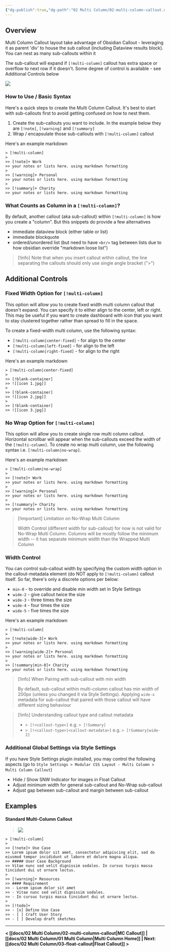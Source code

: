 ```yaml
---
{"dg-publish":true,"dg-path":"02 Multi Column/02-multi-column-callout.md","permalink":"/02-multi-column/02-multi-column-callout/","title":"Multi Column Callout","noteIcon":"","updated":"2023-11-03T10:05:52.967+08:00"}
---
```



## Overview
Multi Column Callout layout take advantage of Obsidian Callout - leveraging it as parent 'div' to house the sub callout (including Dataview results block). You can nest as many sub-callouts within it

The sub-callout will expand if `[!multi-column]` callout has extra space or overflow to next row if it doesn't. Some degree of control is available - see Additional Controls below

![](https://raw.githubusercontent.com/efemkay/obsidian-modular-css-layout/main/docs/assets/hero-mc-callout.png)

### How to Use / Basic Syntax
Here's a quick steps to create the Multi Column Callout. It's best to start with sub-callouts first to avoid getting confused on how to nest them.
1. Create the sub-callouts you want to include. In the example below they are `[!note]`, `[!warning]` and `[!summary]`
2. Wrap / encapsulate those sub-callouts with `[!multi-column]` callout

Here's an example markdown
```
> [!multi-column]
>
>> [!note]+ Work
>> your notes or lists here. using markdown formatting
>
>> [!warning]+ Personal
>> your notes or lists here. using markdown formatting
>
>> [!summary]+ Charity
>> your notes or lists here. using markdown formatting
```

### What Counts as Column in a `[!multi-column]`?
By default, another callout (aka sub-callout) within `[!multi-column]` is how you create a "column". But this snippets do provide a few alternatives
- immediate dataview block (either table or list)
- immediate blockquote
- ordered/unordered list (but need to have `<br/>` tag between lists due to how obsidian override "markdown loose list")

> [!info]
> Note that when you insert callout within callout, the line separating the callouts should only use single angle bracket (">")


## Additional Controls
### Fixed Width Option for `[!multi-column]`
This option will allow you to create fixed width multi column callout that doesn't expand. You can specify it to either align to the center, left or right. This may be useful if you want to create dashboard with icon that you want to stay clustered together rather than spread to fill in the space.

To create a fixed-width multi column, use the following syntax:
- `[!multi-column|center-fixed]` - for align to the center
- `[!multi-column|left-fixed]` - for align to the left
- `[!multi-column|right-fixed]` - for align to the right

Here's an example markdown
```
> [!multi-column|center-fixed]
>
>> [!blank-container]
>> ![[icon 1.jpg]]
>
>> [!blank-container]
>> ![[icon 2.jpg]]
>
>> [!blank-container]
>> ![[icon 3.jpg]]
```

### No Wrap Option for `[!multi-column]`
This option will allow you to create single row multi column callout. Horizontal scrollbar will appear when the sub-callouts exceed the width of the `[!multi-column]`. To create no wrap multi column, use the following syntax i.e. `[!multi-column|no-wrap]`.

Here's an example markdown
```
> [!multi-column|no-wrap]
>
>> [!note]+ Work
>> your notes or lists here. using markdown formatting
>
>> [!warning]+ Personal
>> your notes or lists here. using markdown formatting
>
>> [!summary]+ Charity
>> your notes or lists here. using markdown formatting
```


> [!important] Limitation on No-Wrap Multi Column
>
> Width Control (different width for sub-callout) for now is not valid for No-Wrap Multi Column. Columns will be mostly follow the minimum width -- it has separate minimum width than the Wrapped Multi Column

### Width Control
You can control sub-callout width by specifying the custom width option in the callout-metadata element (do NOT apply to `[!multi-column]` callout itself. So far, there's only a discrete options per below:
- `min-0` - to override and disable min width set in Style Settings
- `wide-2` - give callout twice the size
- `wide-3` - three times the size
- `wide-4` - four times the size
- `wide-5` - five times the size

Here's an example markdown
```
> [!multi-column]
>
>> [!note|wide-3]+ Work
>> your notes or lists here. using markdown formatting
>
>> [!warning|wide-2]+ Personal
>> your notes or lists here. using markdown formatting
>
>> [!summary|min-0]+ Charity
>> your notes or lists here. using markdown formatting
```

> [!info] When Pairing with sub-callout with min width
>
> By default, sub-callout within multi-column callout has min width of 200px (unless you changed it via Style Settings). Applying `wide-x` metadata for sub-callout that paired with those callout will have different sizing behaviour

> [!info] Understanding callout type and callout metadata
>
> - `> [!<callout-type>]` e.g. `> [!Summary]`
> - `> [!<callout-type>|<callout-metadata>]` e.g. `> [!Summary|wide-2]`

### Additional Global Settings via Style Settings
If you have Style Settings plugin installed, you may control the following aspects (go to `Style Settings > Modular CSS Layout - Multi Column > Multi Column Callout`)
- Hide / Show SNW Indicator for images in Float Callout
- Adjust minimum width for general sub-callout and No-Wrap sub-callout
- Adjust gap between sub-callout and margin between sub-callout

## Examples

#### Standard Multi-Column Callout

> ![](/img/user/docs/assets/mc-callout-standard.png)

```
> [!multi-column]
>
>> [!note]+ Use Case
>> Lorem ipsum dolor sit amet, consectetur adipiscing elit, sed do eiusmod tempor incididunt ut labore et dolore magna aliqua.
>> ##### User Case Background
>> Vitae nunc sed velit dignissim sodales. In cursus turpis massa tincidunt dui ut ornare lectus.
>
>> [!warning]+ Resources
>> #### Requirement
>> - Lorem ipsum dolor sit amet
>> - Vitae nunc sed velit dignissim sodales.
>> - In cursus turpis massa tincidunt dui ut ornare lectus.
>
>> [!todo]+
>> - [x] Define Use Case
>> - [ ] Craft User Story
>> - [ ] Develop draft sketches
```

---

**< [[docs/02 Multi Column/02-multi-column-callout\|MC Callout]]  | [[docs/02 Multi Column/01 Multi Column\|Multi Column Home]]  | Next: [[docs/02 Multi Column/03-float-callout\|Float Callout]] >**